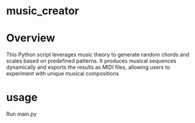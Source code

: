 # music_creator

# Overview
This Python script leverages music theory to generate random chords and scales based on predefined patterns. It produces musical sequences dynamically and exports the results as MIDI files, allowing users to experiment with unique musical compositions

# usage
Run main.py

